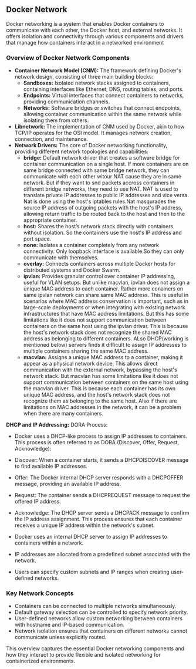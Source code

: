 ## Docker Network
Docker networking is a system that enables Docker containers to communicate with each other, the Docker host, and external networks. It offers isolation and connectivity through various components and drivers that manage how containers interact in a networked environment

### Overview of Docker Network Components

- **Container Network Model (CNM):** The framework defining Docker's network design, consisting of three main building blocks:
    - **Sandboxes:** Isolated network stacks assigned to containers, containing interfaces like Ethernet, DNS, routing tables, and ports.
    - **Endpoints:** Virtual interfaces that connect containers to networks, providing communication channels.
    - **Networks:** Software bridges or switches that connect endpoints, allowing container communication within the same network while isolating them from others.
- **Libnetwork:** The implementation of CNM used by Docker, akin to how TCP/IP operates for the OSI model. It manages network creation, connection, and maintenance.
- **Network Drivers:** The core of Docker networking functionality, providing different network topologies and capabilities:
    - **bridge:** Default network driver that creates a software bridge for container communication on a single host. If more containers are on same bridge connected
  with same bridge network, they can communicate with each other witour NAT cause they are in same network. But if they want to snd packets accross containers in 
    different bridge networks, they need to use NAT. NAT is used to translate private IP addresses to public IP addresses and vice versa. Nat is done using
  the host's iptables rules.Nat masqurades the source IP address of outgoing packets with the host's IP address, allowing return traffic to be routed back to the host and then to the appropriate container.
    - **host:** Shares the host’s network stack directly with containers without isolation. So the containers use the host's IP address and port space.
    - **none:** Isolates a container completely from any network connectivity. Only loopback interface is available.So they can only communicate with themselves.
    - **overlay:** Connects containers across multiple Docker hosts for distributed systems and Docker Swarm.
    - **ipvlan:** Provides granular control over container IP addressing, useful for VLAN setups. But unlike macvlan, ipvlan does not assign a unique MAC address to each container.
  Rather more conainers on same ipvlan network can share same MAC address. This is useful in scenarios where MAC address conservation is important, such as in large-scale deployments or when integrating with existing network infrastructures that have MAC address limitations.
  But this has some limitations like it does not support communication between containers on the same host using the ipvlan driver. This is because the host's network stack does not recognize the shared MAC address as belonging to different containers.
  ALso DHCP(working is mentioned below) servers finds it difficult to assign IP addresses to multiple containers sharing the same MAC address.
    - **macvlan:** Assigns a unique MAC address to a container, making it appear as a physical network device. This allows direct communication with the external network, bypassing the host's network stack.
  But macvlan has some limitations like it does not support communication between containers on the same host using the macvlan driver. This is because each container has its own unique MAC address, and the host's network stack does not recognize them as belonging to the same host.
  Also if there are limitations on MAC addresses in the network, it can be a problem when there are many containers.

**DHCP and IP Addressing:**
DORA Process:
- Docker uses a DHCP-like process to assign IP addresses to containers. This process is often referred to as DORA (Discover, Offer, Request, Acknowledge):
- Discover: When a container starts, it sends a DHCPDISCOVER message to find available IP addresses.
- Offer: The Docker internal DHCP server responds with a DHCPOFFER message, providing an available IP address.
- Request: The container sends a DHCPREQUEST message to request the offered IP address.
- Acknowledge: The DHCP server sends a DHCPACK message to confirm the IP address assignment.
This process ensures that each container receives a unique IP address within the network's subnet.

- Docker uses an internal DHCP server to assign IP addresses to containers within a network.
- IP addresses are allocated from a predefined subnet associated with the network.
- Users can specify custom subnets and IP ranges when creating user-defined networks.

### Key Network Concepts

- Containers can be connected to multiple networks simultaneously.
- Default gateway selection can be controlled to specify network priority.
- User-defined networks allow custom networking between containers with hostname and IP-based communication.
- Network isolation ensures that containers on different networks cannot communicate unless explicitly routed.

This overview captures the essential Docker networking components and how they interact to provide flexible and isolated networking for containerized environments.

